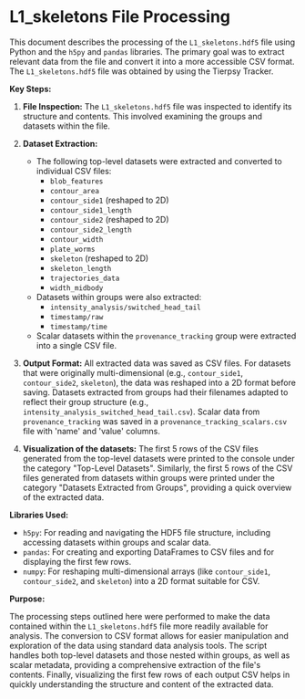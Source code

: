 # L1_skeletons File Processing

This document describes the processing of the `L1_skeletons.hdf5` file using Python and the `h5py` and `pandas` libraries. The primary goal was to extract relevant data from the file and convert it into a more accessible CSV format. The `L1_skeletons.hdf5` file was obtained by using the Tierpsy Tracker.

**Key Steps:**

1.  **File Inspection:** The `L1_skeletons.hdf5` file was inspected to identify its structure and contents. This involved examining the groups and datasets within the file.
2.  **Dataset Extraction:**
    * The following top-level datasets were extracted and converted to individual CSV files:
        * `blob_features`
        * `contour_area`
        * `contour_side1` (reshaped to 2D)
        * `contour_side1_length`
        * `contour_side2` (reshaped to 2D)
        * `contour_side2_length`
        * `contour_width`
        * `plate_worms`
        * `skeleton` (reshaped to 2D)
        * `skeleton_length`
        * `trajectories_data`
        * `width_midbody`
    * Datasets within groups were also extracted:
        * `intensity_analysis/switched_head_tail`
        * `timestamp/raw`
        * `timestamp/time`
    * Scalar datasets within the `provenance_tracking` group were extracted into a single CSV file.

3.  **Output Format:** All extracted data was saved as CSV files. For datasets that were originally multi-dimensional (e.g., `contour_side1`, `contour_side2`, `skeleton`), the data was reshaped into a 2D format before saving. Datasets extracted from groups had their filenames adapted to reflect their group structure (e.g., `intensity_analysis_switched_head_tail.csv`). Scalar data from `provenance_tracking` was saved in a `provenance_tracking_scalars.csv` file with 'name' and 'value' columns.

4.  **Visualization of the datasets:** The first 5 rows of the CSV files generated from the top-level datasets were printed to the console under the category "Top-Level Datasets". Similarly, the first 5 rows of the CSV files generated from datasets within groups were printed under the category "Datasets Extracted from Groups", providing a quick overview of the extracted data.

**Libraries Used:**

* `h5py`: For reading and navigating the HDF5 file structure, including accessing datasets within groups and scalar data.
* `pandas`: For creating and exporting DataFrames to CSV files and for displaying the first few rows.
* `numpy`: For reshaping multi-dimensional arrays (like `contour_side1`, `contour_side2`, and `skeleton`) into a 2D format suitable for CSV.

**Purpose:**

The processing steps outlined here were performed to make the data contained within the `L1_skeletons.hdf5` file more readily available for analysis. The conversion to CSV format allows for easier manipulation and exploration of the data using standard data analysis tools. The script handles both top-level datasets and those nested within groups, as well as scalar metadata, providing a comprehensive extraction of the file's contents. Finally, visualizing the first few rows of each output CSV helps in quickly understanding the structure and content of the extracted data.


